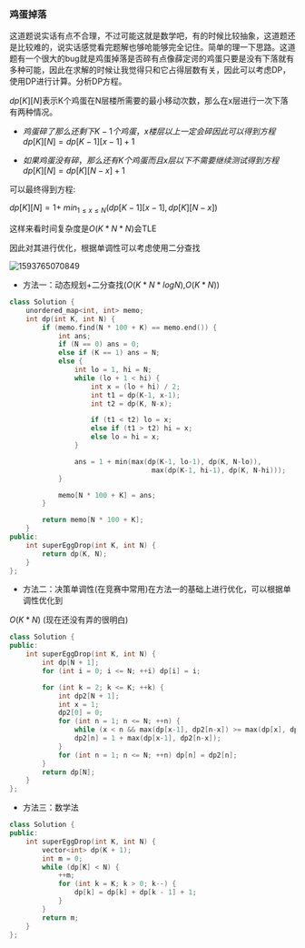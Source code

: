 ### 鸡蛋掉落

这道题说实话有点不合理，不过可能这就是数学吧，有的时候比较抽象，这道题还是比较难的，说实话感觉看完题解也够呛能够完全记住。简单的理一下思路。这道题有一个很大的bug就是鸡蛋掉落是否碎有点像薛定谔的鸡蛋只要是没有下落就有多种可能，因此在求解的时候让我觉得只和它占得层数有关，因此可以考虑DP，使用DP进行计算。分析DP方程。

$dp[K][N]$表示K个鸡蛋在N层楼所需要的最小移动次数，那么在x层进行一次下落有两种情况。

* $鸡蛋碎了那么还剩下K-1个鸡蛋，x楼层以上一定会碎因此可以得到方程dp[K][N] = dp[K-1][x-1]+1$

* $如果鸡蛋没有碎，那么还有K个鸡蛋而且x层以下不需要继续测试得到方程dp[K][N] = dp[K][N-x]+1$

可以最终得到方程:

$dp[K][N] = 1+$ $min_{1 \leq x\leq N}(dp[K-1][x-1],dp[K][N-x])$

这样来看时间复杂度是$O(K*N*N)$会TLE

因此对其进行优化，根据单调性可以考虑使用二分查找

![1593765070849](C:\Users\82490\AppData\Roaming\Typora\typora-user-images\1593765070849.png)

* 方法一：动态规划+二分查找($O(K*N*logN)$,$O(K*N)$)

~~~c++
class Solution {
    unordered_map<int, int> memo;
    int dp(int K, int N) {
        if (memo.find(N * 100 + K) == memo.end()) {
            int ans;
            if (N == 0) ans = 0;
            else if (K == 1) ans = N;
            else {
                int lo = 1, hi = N;
                while (lo + 1 < hi) {
                    int x = (lo + hi) / 2;
                    int t1 = dp(K-1, x-1);
                    int t2 = dp(K, N-x);

                    if (t1 < t2) lo = x;
                    else if (t1 > t2) hi = x;
                    else lo = hi = x;
                }

                ans = 1 + min(max(dp(K-1, lo-1), dp(K, N-lo)),
                                   max(dp(K-1, hi-1), dp(K, N-hi)));
            }

            memo[N * 100 + K] = ans;
        }

        return memo[N * 100 + K];
    }
public:
    int superEggDrop(int K, int N) {
        return dp(K, N);
    }
};
~~~

* 方法二：决策单调性(在竞赛中常用)在方法一的基础上进行优化，可以根据单调性优化到

$O(K*N)$ (现在还没有弄的很明白)

~~~c++
class Solution {
public:
    int superEggDrop(int K, int N) {
        int dp[N + 1];
        for (int i = 0; i <= N; ++i) dp[i] = i;

        for (int k = 2; k <= K; ++k) {
            int dp2[N + 1];
            int x = 1; 
            dp2[0] = 0;
            for (int n = 1; n <= N; ++n) {
                while (x < n && max(dp[x-1], dp2[n-x]) >= max(dp[x], dp2[n-x-1])) x++;
                dp2[n] = 1 + max(dp[x-1], dp2[n-x]);
            }
            for (int n = 1; n <= N; ++n) dp[n] = dp2[n];
        }
        return dp[N];
    }
};
~~~

* 方法三：数学法

~~~c++
class Solution {
public:
    int superEggDrop(int K, int N) {
        vector<int> dp(K + 1);
		int m = 0;
		while (dp[K] < N) {
			++m;
			for (int k = K; k > 0; k--) {
				dp[k] = dp[k] + dp[k - 1] + 1;
			}
		}
		return m;
    }
};
~~~

